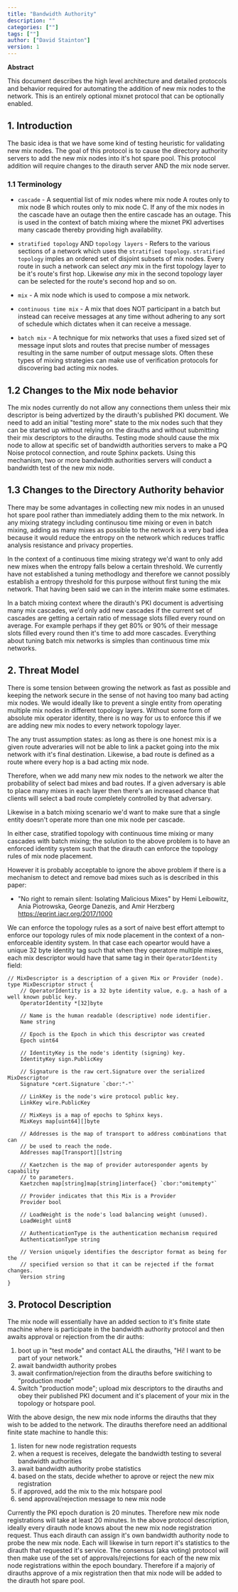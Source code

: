 ```yaml
---
title: "Bandwidth Authority"
description: ""
categories: [""]
tags: [""]
author: ["David Stainton"]
version: 1
---
```


**Abstract**

This document describes the high level architecture and detailed
protocols and behavior required for automating the addition of 
new mix nodes to the network. This is an entirely optional
mixnet protocol that can be optionally enabled.

## 1. Introduction

The basic idea is that we have some kind of testing heuristic for
validating new mix nodes. The goal of this protocol is to cause the
directory authority servers to add the new mix nodes into it's hot
spare pool. This protocol addition will require changes to the dirauth
server AND the mix node server.

### 1.1 Terminology

- `cascade` - A sequential list of mix nodes where mix node A routes only to mix node B
which routes only to mix node C. If any of the mix nodes in the cascade have an outage
then the entire cascade has an outage. This is used in the context of batch mixing
where the mixnet PKI advertises many cascade thereby providing high availability.

- `stratified topology` AND `topology layers` - Refers to the various
sections of a network which uses the `stratified topology`.
`stratified topology` imples an ordered set of disjoint subsets of mix nodes.
Every route in such a network can select *any* mix in the first topology layer to
be it's route's first hop. Likewise *any* mix in the second topology layer
can be selected for the route's second hop and so on.

- `mix` - A mix node which is used to compose a mix network.

- `continuous time mix` - A mix that does NOT participant in a batch
but instead can receive messages at any time without adhering to any
sort of schedule which dictates when it can receive a message.

- `batch mix` - A technique for mix networks that uses a fixed sized
set of message input slots and routes that precise number of messages
resulting in the same number of output message slots. Often these
types of mixing strategies can make use of verification protocols
for discovering bad acting mix nodes.

## 1.2 Changes to the Mix node behavior

The mix nodes currently do not allow any connections them unless their mix
descriptor is being advertized by the dirauth's published PKI document.
We need to add an initial "testing more" state to the mix nodes such that
they can be started up without relying on the dirauths and without submitting
their mix descriptors to the dirauths. Testing mode should cause the mix node
to allow at specific set of bandwidth authorities servers to make a PQ Noise
protocol connection, and route Sphinx packets. Using this mechanism, two or
more bandwidth authorities servers will conduct a bandwidth test of the new
mix node.

## 1.3 Changes to the Directory Authority behavior

There may be some advantages in collecting new mix nodes in an unused
hot spare pool rather than immediately adding them to the mix network.
In any mixing strategy including continusou time mixing or even in batch mixing,
adding as many mixes as possible to the network is a very bad idea because
it would reduce the entropy on the network which reduces traffic analysis
resistance and privacy properties.

In the context of a continuous time mixing strategy we'd want to only add
new mixes when the entropy falls below a certain threshold.
We currently have not established a tuning methodlogy and therefore we
cannot possibly establish a entropy threshold for this purpose without
first tuning the mix network. That having been said we can in the interim
make some estimates.

In a batch mixing context where the dirauth's PKI document is advertising
many mix cascades, we'd only add new cascades if the current set of cascades
are getting a certain ratio of message slots filled every round on average.
For example perhaps if they get 80% or 90% of their message slots filled
every round then it's time to add more cascades. Everything about tuning
batch mix networks is simples than continuous time mix networks.

## 2. Threat Model

There is some tension between growing the network as fast as possible
and keeping the network secure in the sense of not having too many bad
acting mix nodes.  We would ideally like to prevent a single entity
from operating multiple mix nodes in different topology
layers. Without some form of absolute mix operator identity, there is
no way for us to enforce this if we are adding new mix nodes to every
network topology layer.

The any trust assumption states: as long as there is one honest mix is
a given route adveraries will not be able to link a packet going into
the mix network with it's final destination. Likewise, a bad route is
defined as a route where every hop is a bad acting mix node.

Therefore, when we add many new mix nodes to the network we alter the
probability of select bad mixes and bad routes. If a given adversary
is able to place many mixes in each layer then there's an increased
chance that clients will select a bad route completely controlled by
that adversary.

Likewise in a batch mixing scenario we'd want to make sure that a
single entity doesn't operate more than one mix node per cascade.

In either case, stratified topology with continuous time mixing or
many cascades with batch mixing; the solution to the above problem is
to have an enforced identity system such that the dirauth can enforce
the topology rules of mix node placement.

However it is probably acceptable to ignore the above problem if there
is a mechanism to detect and remove bad mixes such as is described in
this paper:

* "No right to remain silent: Isolating Malicious Mixes"
  by Hemi Leibowitz, Ania Piotrowska, George Danezis, and Amir Herzberg 
  https://eprint.iacr.org/2017/1000


We can enforce the topology rules as a sort of naive best effort
attempt to enforce our topology rules of mix node placement in the context
of a non-enforceable identity system. In that case each opeartor
would have a unique 32 byte identity tag such that when they
operatore multiple mixes, each mix descriptor would have that same tag in their
`OperatorIdentity` field:

```
// MixDescriptor is a description of a given Mix or Provider (node).
type MixDescriptor struct {
	// OperatorIdentity is a 32 byte identity value, e.g. a hash of a well known public key.
	OperatorIdentity *[32]byte

	// Name is the human readable (descriptive) node identifier.
	Name string

	// Epoch is the Epoch in which this descriptor was created
	Epoch uint64

	// IdentityKey is the node's identity (signing) key.
	IdentityKey sign.PublicKey

	// Signature is the raw cert.Signature over the serialized MixDescriptor
	Signature *cert.Signature `cbor:"-"`

	// LinkKey is the node's wire protocol public key.
	LinkKey wire.PublicKey

	// MixKeys is a map of epochs to Sphinx keys.
	MixKeys map[uint64][]byte

	// Addresses is the map of transport to address combinations that can
	// be used to reach the node.
	Addresses map[Transport][]string

	// Kaetzchen is the map of provider autoresponder agents by capability
	// to parameters.
	Kaetzchen map[string]map[string]interface{} `cbor:"omitempty"`

	// Provider indicates that this Mix is a Provider
	Provider bool

	// LoadWeight is the node's load balancing weight (unused).
	LoadWeight uint8

	// AuthenticationType is the authentication mechanism required
	AuthenticationType string

	// Version uniquely identifies the descriptor format as being for the
	// specified version so that it can be rejected if the format changes.
	Version string
}
```

## 3. Protocol Description

The mix node will essentially have an added section to it's finite state machine
where is participate in the bandwidth authority protocol and then awaits
approval or rejection from the dir auths:

1. boot up in "test mode" and contact ALL the dirauths, "Hi! I want to be part of your network."
1. await bandwidth authority probes
3. await confirmation/rejection from the dirauths before switiching to "production mode"
4. Switch "production mode"; upload mix descriptors to the dirauths and obey their
published PKI document and it's placement of your mix in the topology or hotspare pool.


With the above design, the new mix node informs the dirauths that they wish to be added to the network.
The dirauths therefore need an additional finite state machine to handle this:

1. listen for new node registration requests
2. when a request is receives, delegate the bandwidth testing to several bandwidth authorities
3. await bandwidth authority probe statistics
4. based on the stats, decide whether to aprove or reject the new mix registration
5. if approved, add the mix to the mix hotspare pool
6. send approval/rejection message to new mix node

Currently the PKI epoch duration is 20 minutes. Therefore new mix node
registrations will take at least 20 minutes. In the above protocol
description, ideally every dirauth node knows about the new mix node
registration request. Thus each dirauth can assign it's own bandwidth
authority node to probe the new mix node. Each will likewise in turn
report it's statistics to the dirauth that requested it's service. The
consensus (aka voting) protocol will then make use of the set of
approvals/rejections for each of the new mix node registrations within
the epoch boundary. Therefore if a majoriy of dirauths approve of a
mix registration then that mix node will be added to the dirauth hot
spare pool.


